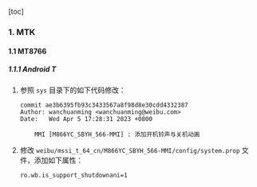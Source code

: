 [toc]

### 1. MTK

#### 1.1 MT8766

##### 1.1.1 Android T

1. 参照 `sys` 目录下的如下代码修改：

   ```
   commit ae3b6395fb93c3433567a8f98d8e30cdd4332387
   Author: wanchuanming <wanchuanming@weibu.com>
   Date:   Wed Apr 5 17:28:31 2023 +0800
   
       MMI [M866YC_SBYH_566-MMI] : 添加开机铃声与关机动画
   ```

2. 修改 `weibu/mssi_t_64_cn/M866YC_SBYH_566-MMI/config/system.prop` 文件，添加如下属性：

   ```properties
   ro.wb.is_support_shutdownani=1
   ```

   